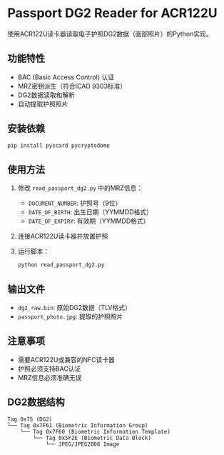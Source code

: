 # Passport DG2 Reader for ACR122U

使用ACR122U读卡器读取电子护照DG2数据（面部照片）的Python实现。

## 功能特性

- BAC (Basic Access Control) 认证
- MRZ密钥派生（符合ICAO 9303标准）
- DG2数据读取和解析
- 自动提取护照照片

## 安装依赖

```bash
pip install pyscard pycryptodome
```

## 使用方法

1. 修改 `read_passport_dg2.py` 中的MRZ信息：
   - `DOCUMENT_NUMBER`: 护照号（9位）
   - `DATE_OF_BIRTH`: 出生日期（YYMMDD格式）
   - `DATE_OF_EXPIRY`: 有效期（YYMMDD格式）

2. 连接ACR122U读卡器并放置护照

3. 运行脚本：
   ```bash
   python read_passport_dg2.py
   ```

## 输出文件

- `dg2_raw.bin`: 原始DG2数据（TLV格式）
- `passport_photo.jpg`: 提取的护照照片

## 注意事项

- 需要ACR122U或兼容的NFC读卡器
- 护照必须支持BAC认证
- MRZ信息必须准确无误

## DG2数据结构

```
Tag 0x75 (DG2)
└── Tag 0x7F61 (Biometric Information Group)
    └── Tag 0x7F60 (Biometric Information Template)
        └── Tag 0x5F2E (Biometric Data Block)
            └── JPEG/JPEG2000 Image
```